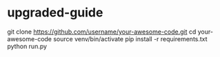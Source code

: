# upgraded-guide

git clone https://github.com/username/your-awesome-code.git
cd your-awesome-code
source venv/bin/activate
pip install -r requirements.txt
python run.py
